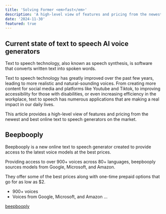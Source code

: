 ```yaml
---
title: 'Solving Former <em>fast</em>'
description: 'A high-level view of features and pricing from the newest and best online text to speech generators on the market'
date: '2024-11-30'
featured: true
---
```


## Current state of text to speech AI voice generators

Text to speech technology, also known as speech synthesis, is software that converts written text into spoken words.

Text to speech technology has greatly improved over the past few years, leading to more realistic and natural-sounding voices. From creating more content for social media and platforms like Youtube and Tiktok, to improving accessibility for those with disabilities, or even increasing efficiency in the workplace, text to speech has numerous applications that are making a real impact in our daily lives.

This article provides a high-level view of features and pricing from the newest and best online text to speech generators on the market.

<div id="beepbooply"></div>

## Beepbooply

Beepbooply is a new online text to speech generator created to provide access to the latest voice models at the best prices.

Providing access to over 900+ voices across 80+ languages, beepbooply sources models from Google, Microsoft, and Amazon.

They offer some of the best prices along with one-time prepaid options that go for as low as $2.

- 900+ voices
- Voices from Google, Microsoft, and Amazon
...

<a href="https://beepbooply.com" target="_blank" rel="noopener noreferrer">beepbooply</a>